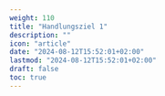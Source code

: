 ```yaml
---
weight: 110
title: "Handlungsziel 1"
description: ""
icon: "article"
date: "2024-08-12T15:52:01+02:00"
lastmod: "2024-08-12T15:52:01+02:00"
draft: false
toc: true
---
```

